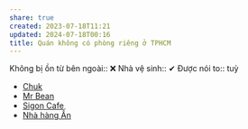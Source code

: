 ```yaml
---
share: true
created: 2023-07-18T11:21
updated: 2024-07-18T00:16
title: Quán không có phòng riêng ở TPHCM
---
```

Không bị ồn từ bên ngoài:: ❌
Nhà vệ sinh:: ✔
Được nói to:: tuỳ

- [Chuk](./Chuk.md)
- [Mr Bean](./Mr%20Bean.md)
- [Sigon Cafe](./Sigon%20Cafe.md)
- [Nhà hàng Ấn](./Nh%C3%A0%20h%C3%A0ng%20%E1%BA%A4n.md)

